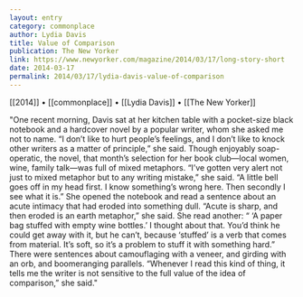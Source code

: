 ```yaml
---
layout: entry
category: commonplace
author: Lydia Davis
title: Value of Comparison
publication: The New Yorker
link: https://www.newyorker.com/magazine/2014/03/17/long-story-short
date: 2014-03-17
permalink: 2014/03/17/lydia-davis-value-of-comparison
---
```


[[2014]] • [[commonplace]] • [[Lydia Davis]] • [[The New Yorker]]

"One recent morning, Davis sat at her kitchen table with a pocket-size black notebook and a hardcover novel by a popular writer, whom she asked me not to name. “I don’t like to hurt people’s feelings, and I don’t like to knock other writers as a matter of principle,” she said. Though enjoyably soap-operatic, the novel, that month’s selection for her book club—local women, wine, family talk—was full of mixed metaphors. “I’ve gotten very alert not just to mixed metaphor but to any writing mistake,” she said. “A little bell goes off in my head first. I know something’s wrong here. Then secondly I see what it is.” She opened the notebook and read a sentence about an acute intimacy that had eroded into something dull. “Acute is sharp, and then eroded is an earth metaphor,” she said. She read another: “ ‘A paper bag stuffed with empty wine bottles.’ I thought about that. You’d think he could get away with it, but he can’t, because ‘stuffed’ is a verb that comes from material. It’s soft, so it’s a problem to stuff it with something hard.” There were sentences about camouflaging with a veneer, and girding with an orb, and boomeranging parallels. “Whenever I read this kind of thing, it tells me the writer is not sensitive to the full value of the idea of comparison,” she said."